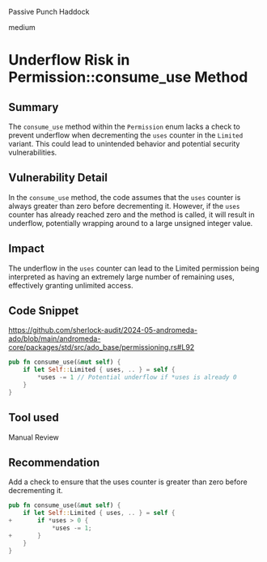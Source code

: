 Passive Punch Haddock

medium

# Underflow Risk in Permission::consume_use Method

## Summary
The `consume_use` method within the `Permission` enum lacks a check to prevent underflow when decrementing the `uses` counter in the `Limited` variant. This could lead to unintended behavior and potential security vulnerabilities.

## Vulnerability Detail
In the `consume_use` method, the code assumes that the `uses` counter is always greater than zero before decrementing it. However, if the `uses` counter has already reached zero and the method is called, it will result in underflow, potentially wrapping around to a large unsigned integer value.

## Impact
The underflow in the `uses` counter can lead to the Limited permission being interpreted as having an extremely large number of remaining uses, effectively granting unlimited access.

## Code Snippet
https://github.com/sherlock-audit/2024-05-andromeda-ado/blob/main/andromeda-core/packages/std/src/ado_base/permissioning.rs#L92

```rust
pub fn consume_use(&mut self) {
    if let Self::Limited { uses, .. } = self {
        *uses -= 1 // Potential underflow if *uses is already 0
    }
}
```

## Tool used

Manual Review

## Recommendation
Add a check to ensure that the uses counter is greater than zero before decrementing it.

```rust
pub fn consume_use(&mut self) {
    if let Self::Limited { uses, .. } = self {
+       if *uses > 0 {
            *uses -= 1;
+       }
    }
}
```